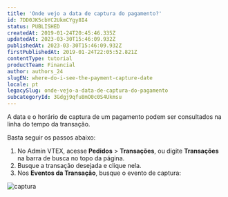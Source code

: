 ```yaml
---
title: 'Onde vejo a data de captura do pagamento?'
id: 7DD0JK5cbYC2UkmCYgy8I4
status: PUBLISHED
createdAt: 2019-01-24T20:45:46.335Z
updatedAt: 2023-03-30T15:46:09.932Z
publishedAt: 2023-03-30T15:46:09.932Z
firstPublishedAt: 2019-01-24T22:05:52.821Z
contentType: tutorial
productTeam: Financial
author: authors_24
slugEN: where-do-i-see-the-payment-capture-date
locale: pt
legacySlug: onde-vejo-a-data-de-captura-do-pagamento
subcategoryId: 3Gdgj9qfu8mO0c0S4Ukmsu
---
```


A data e o horário de captura de um pagamento podem ser consultados na linha do tempo da transação.

Basta seguir os passos abaixo:

1. No Admin VTEX, acesse **Pedidos** > **Transações**, ou digite **Transações** na barra de busca no topo da página.
2. Busque a transação desejada e clique nela.
3. Nos __Eventos da Transação__, busque o evento de captura:

![captura](https://images.contentful.com/alneenqid6w5/Xb2INQA3Qqa2K06IK6YWs/e70dcb1fbec79e0fb180e27b204dc0e4/captura.png)
